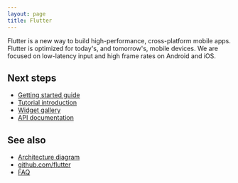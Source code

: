 ```yaml
---
layout: page
title: Flutter
---
```

Flutter is a new way to build high-performance, cross-platform mobile apps.
Flutter is optimized for today's, and tomorrow's, mobile devices. We are focused
on low-latency input and high frame rates on Android and iOS.

## Next steps

 - [Getting started guide](getting-started)
 - [Tutorial introduction](tutorial)
 - [Widget gallery](widgets)
 - [API documentation](https://domokit.github.io/docs/sky/)

## See also

 - [Architecture diagram](https://docs.google.com/presentation/d/1cw7A4HbvM_Abv320rVgPVGiUP2msVs7tfGbkgdrTy0I/edit?usp=sharing)
 - [github.com/flutter](https://github.com/flutter/engine/)
 - [FAQ](faq)
